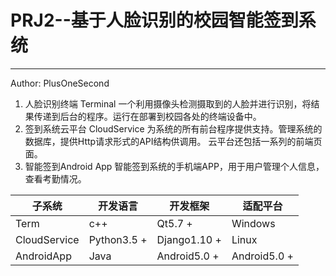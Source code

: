 # PRJ2--基于人脸识别的校园智能签到系统
---

Author: PlusOneSecond

1. 人脸识别终端 Terminal
    一个利用摄像头检测摄取到的人脸并进行识别，将结果传递到后台的程序。运行在部署到校园各处的终端设备中。
2. 签到系统云平台 CloudService
    为系统的所有前台程序提供支持。管理系统的数据库，提供Http请求形式的API结构供调用。
    云平台还包括一系列的前端页面。
3. 智能签到Android App
    智能签到系统的手机端APP，用于用户管理个人信息，查看考勤情况。

子系统|开发语言|开发框架|适配平台
---|---|---|---
Term|c++|Qt5.7 +|Windows
CloudService|Python3.5 +|Django1.10 +|Linux
AndroidApp|Java|Android5.0 +|Android5.0 +
